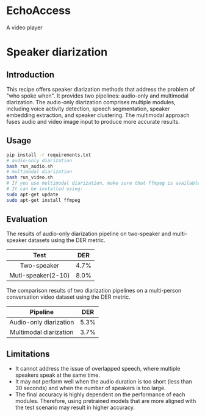 # EchoAccess
A video player

# Speaker diarization

## Introduction

This recipe offers speaker diarization methods that address the problem of "who spoke when". It provides two pipelines: audio-only and multimodal diarization. The audio-only diarization comprises multiple modules, including voice activity detection, speech segmentation, speaker embedding extraction, and speaker clustering. The multimodal approach fuses audio and video image input to produce more accurate results.

## Usage

``` sh
pip install -r requirements.txt
# audio-only diarization
bash run_audio.sh
# multimodal diarization
bash run_video.sh
# If you use multimodal diarization, make sure that ffmpeg is available in your environment. 
# It can be installed using:
sudo apt-get update
sudo apt-get install ffmpeg
```

## Evaluation

The results of audio-only diarization pipeline on two-speaker and multi-speaker datasets using the DER metric.

|        Test        | DER  |
| :----------------: | :--: |
|    Two-speaker     | 4.7% |
| Muti-speaker(2-10) | 8.0% |

The comparison results of two diarization pipelines on a multi-person conversation video dataset using the DER metric.

|        Pipeline        | DER  |
| :--------------------: | :--: |
| Audio-only diarization | 5.3% |
| Multimodal diarization | 3.7% |


## Limitations

- It cannot address the issue of overlapped speech, where multiple speakers speak at the same time. 
- It may not perform well when the audio duration is too short (less than 30 seconds) and when the number of speakers is too large.
- The final accuracy is highly dependent on the performance of each modules. Therefore, using pretrained models that are more aligned with the test scenario may result in higher accuracy.
